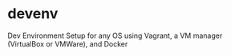 # devenv
Dev Environment Setup for any OS using Vagrant, a VM manager (VirtualBox or VMWare), and Docker
